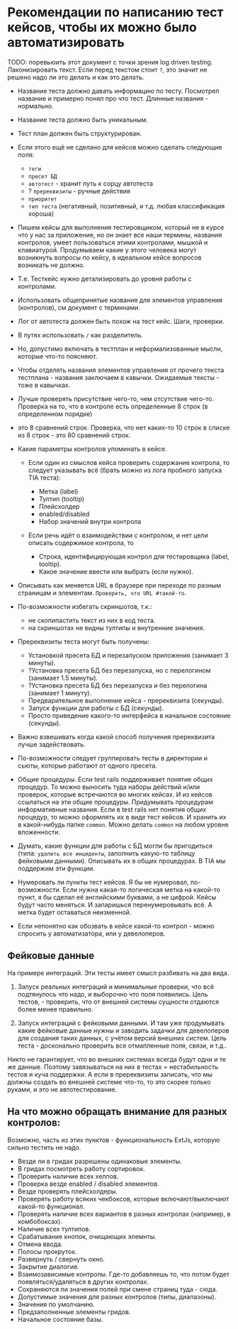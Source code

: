# Рекомендации по написанию тест кейсов, чтобы их можно было автоматизировать

TODO: поревьюить этот документ с точки зрения log driven testing. Лаконизировать текст.
Если перед текстом стоит `?`, это значит не решено надо ли это делать и как это делать. 

* Название теста должно давать информацию по тесту.
Посмотрел название и примерно понял про что тест.
Длинные названия - нормально.

* Название теста должно быть уникальным.

* Тест план должен быть структурирован.

* Если этого ещё не сделано для кейсов можно сделать следующие поля:
  * `теги`
  * `пресет БД`
  * `автотест` - хранит путь к сорцу автотеста
  * ? `пререквизиты` - ручные действия
  * `приоритет`
  * `тип теста` (негативный, позитивный, и т.д. любая классификация хороша)

* Пишем кейсы для выполнения тестировщиком, который не в курсе что у нас за приложение, но он знает
все наши термины, названия контролов, умеет пользоваться этими контролами, мышкой и клавиатурой.
Продумываем какие у этого человека могут возникнуть вопросы по кейсу, в идеальном кейсе
вопросов возникать не должно.

* Т.е. Тесткейс нужно детализировать до уровня работы с контролами.

* Использовать общепринятые названия для элементов управления (контролов), см документ с терминами.

* Лог от автотеста должен быть похож на тест кейс. Шаги, проверки.

* В путях использовать `/` как разделитель.

* Но, допустимо включать в тестплан и неформализованные мысли, которые что-то поясняют.

* Чтобы отделять названия элементов управления от прочего текста тестплана - названия заключаем в кавычки.
Ожидаемые тексты - тоже в кавычках.

* Лучше проверять присутствие чего-то, чем отсутствие чего-то.
Проверка на то, что в контроле есть определенные 8 строк (в определенном порядке)
- это 8 сравнений строк.
Проверка, что нет каких-то 10 строк в списке из 8 строк - это 80 сравнений строк.

* Какие параметры контролов упоминать в кейсе.
  * Если один из смыслов кейса проверить содержание контрола, то следует указывать всё (брать можно из лога
  пробного запуска TIA теста):
    * Метка (label)
    * Тултип (tooltip)
    * Плейсхолдер
    * enabled/disabled
    * Набор значений внутри контрола

  * Если речь идёт о взаимодействии с контролом, и нет цели описать содержимое контрола, то
    * Строка, идентифицирующая контрол для тестировщика (label, tooltip).
    * Какое значение ввести или выбрать (если нужно).

* Описывать как меняется URL в браузере при переходе по разным страницам и элементам.
`Проверить, что URL #такой-то`.

* По-возможности избегать скриншотов, т.к.:
  * не скопипастить текст из них в код теста.
  * на скриншотах не видны тултипы и внутренние значения.

* Пререквизиты теста могут быть получены:
  * Установкой пресета БД и перезапуском приложения (занимает 3 минуты).
  * ?Установка пресета БД без перезапуска, но с перелогином (занимает 1.5 минуты).
  * ?Установка пресета БД без перезапуска и без перелогина (занимает 1 минуту).
  * Предварительное выполнение кейса - пререквизита (секунды).
  * Запуск функции для работы с БД (секунды).
  * Просто приведение какого-то интерфейса в начальное состояние (секунды).

* Важно взвешивать когда какой способ получения пререквизита лучше задействовать.

* По-возможности следует группировать тесты в директории и сьюты, которые работают от одного пресета.

* Общие процедуры.
Если test rails поддерживает понятие общих процедур. То можно выносить туда наборы действий и/или проверок,
которые встречаются во многих кейсах. И из кейсов ссылаться на эти общие процедуры.
Придумывать процедурам информативные названия.
Если в test rails нет понятия общих процедур, то можно оформлять их в виде тест кейсов.
И хранить их в какой-нибудь папке `common`. Можно делать `common` на любом уровне вложенности.

* Думать, какие функции для работы с БД могли бы пригодиться (типа: `удалить все инциденты`, 
заполнить какую-то таблицу фейковыми данными). Описывать их в общих процедурах.
В TIA мы поддержим эти функции.

* Нумеровать ли пункты тест кейсов. Я бы не нумеровал, по-возможности. Если нужна какая-то логическая метка на
какой-то пункт, я бы сделал её английскими буквами, а не цифрой. Кейсы будут часто меняться. И запаришься
перенумеровывать всё. А метка будет оставаться неизменной.

* Если непонятно как обозвать в кейсе какой-то контрол - можно спросить у автоматизатора, или у девелоперов.


## Фейковые данные

На примере интеграций. Эти тесты имеет смысл разбивать на два вида.

1. Запуск реальных интеграций и минимальные проверки, что всё подтянулось что надо,
и выборочно что поля появились.
Цель тестов, - проверить, что от внешней системы сущности отдаются более менее правильно.

2. Запуск интеграций с фейковыми данными. И там уже продумывать какие фейковые данные нужны
и заводить задачки для девелоперов для создания таких данных, с учётом версий внешних систем.
Цель теста - досконально проверить все отмапленные поля, связи, и т.д..

Никто не гарантирует, что во внешних системах всегда будут одни и те же данные.
Поэтому завязываться на них в тестах = нестабильность тестов и куча поддержки.
А если в пререквизиты записать, что мы должны создать во внешней системе что-то,
то это скорее только руками, и это не автотестирование.


## На что можно обращать внимание для разных контролов:

Возможно, часть из этих пунктов - функциональность ExtJs, которую сильно тестить не надо.

* Везде ли в гридах разрешены одинаковые элементы.
* В гридах посмотреть работу сортировок.
* Проверить наличие всех хелпов.
* Проверка везде enabled / disabled элементов.
* Везде проверять плейсхолдеры.
* Проверять работу всяких чекбоксов, которые включают/выключают какой-то функционал.
* Проверять наличие всех вариантов в разных контролах (например, в комбобоксах).
* Наличие всех тултипов.
* Срабатывание кнопок, очищающих элемнты.
* Отмена ввода.
* Полосы прокруток.
* Развернуть / свернуть окно.
* Закрытие диалогие.
* Взаимозависимые контролы. Где-то добавляешь то, что потом будет появляться/удаляться в других контролах.
* Сохраняются ли значения полей при смене страниц туда - сюда.
* Допустимые значения для разных контролов (типы, диапазоны).
* Значения по умолчанию.
* Предзаполненные элементы гридов.
* Начальное состояние базы.
